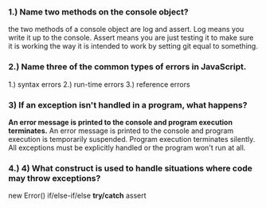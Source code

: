 ### 1.) Name two methods on the console object?
the two methods of a console object are log and assert. Log means you write it up to the console. Assert means you are just testing it to make sure it is working the way it is intended to work by setting git equal to something.

### 2.) Name three of the common types of errors in JavaScript.
1.) syntax errors
2.) run-time errors
3.) reference errors

### 3) If an exception isn't handled in a program, what happens?
**An error message is printed to the console and program execution terminates.**
An error message is printed to the console and program execution is temporarily suspended.
Program execution terminates silently.
All exceptions must be explicitly handled or the program won't run at all.

### 4.) 4) What construct is used to handle situations where code may throw exceptions?
new Error()
if/else-if/else
**try/catch**
assert
